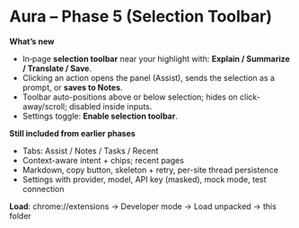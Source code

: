 
# Aura – Phase 5 (Selection Toolbar)

**What’s new**
- In‑page **selection toolbar** near your highlight with: **Explain / Summarize / Translate / Save**.
- Clicking an action opens the panel (Assist), sends the selection as a prompt, or **saves to Notes**.
- Toolbar auto-positions above or below selection; hides on click-away/scroll; disabled inside inputs.
- Settings toggle: **Enable selection toolbar**.

**Still included from earlier phases**
- Tabs: Assist / Notes / Tasks / Recent
- Context-aware intent + chips; recent pages
- Markdown, copy button, skeleton + retry, per-site thread persistence
- Settings with provider, model, API key (masked), mock mode, test connection

**Load**: chrome://extensions → Developer mode → Load unpacked → this folder
